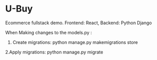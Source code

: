 # U-Buy
Ecommerce fullstack demo. Frontend: React, Backend: Python Django



When Making changes to the models.py : 

1. Create migrations:
python manage.py makemigrations store

2.Apply migrations:
python manage.py migrate

